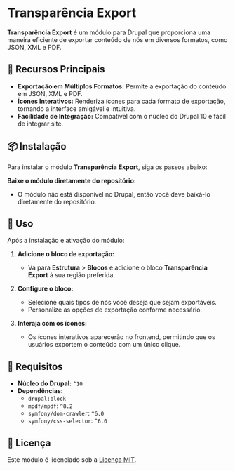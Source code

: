 # Transparência Export

**Transparência Export** é um módulo para Drupal que proporciona uma maneira eficiente de exportar conteúdo de nós em diversos formatos, como JSON, XML e PDF.

## 🚀 Recursos Principais

- **Exportação em Múltiplos Formatos:** Permite a exportação do conteúdo em JSON, XML e PDF.
- **Ícones Interativos:** Renderiza ícones para cada formato de exportação, tornando a interface amigável e intuitiva.
- **Facilidade de Integração:** Compatível com o núcleo do Drupal 10 e fácil de integrar site.

## 📦 Instalação

Para instalar o módulo **Transparência Export**, siga os passos abaixo:

**Baixe o módulo diretamente do repositório:**

- O módulo não está disponível no Drupal, então você deve baixá-lo diretamente do repositório.

## 📄 Uso

Após a instalação e ativação do módulo:

1. **Adicione o bloco de exportação:**

   - Vá para **Estrutura** > **Blocos** e adicione o bloco **Transparência Export** à sua região preferida.

2. **Configure o bloco:**

   - Selecione quais tipos de nós você deseja que sejam exportáveis.
   - Personalize as opções de exportação conforme necessário.

3. **Interaja com os ícones:**
   - Os ícones interativos aparecerão no frontend, permitindo que os usuários exportem o conteúdo com um único clique.

## 🔧 Requisitos

- **Núcleo do Drupal:** `^10`
- **Dependências:**
  - `drupal:block`
  - `mpdf/mpdf`: `^8.2`
  - `symfony/dom-crawler`: `^6.0`
  - `symfony/css-selector`: `^6.0`

## 📄 Licença

Este módulo é licenciado sob a [Licença MIT](https://opensource.org/licenses/MIT).
